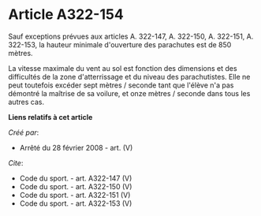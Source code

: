 # Article A322-154

Sauf exceptions prévues aux articles A. 322-147, A. 322-150, A. 322-151, A. 322-153, la hauteur minimale d'ouverture des
parachutes est de 850 mètres. 

La vitesse maximale du vent au sol est fonction des dimensions et des difficultés de la zone d'atterrissage et du niveau des
parachutistes. Elle ne peut toutefois excéder sept mètres / seconde tant que l'élève n'a pas démontré la maîtrise de sa
voilure, et onze mètres / seconde dans tous les autres cas.

**Liens relatifs à cet article**

_Créé par_:

  - Arrêté du 28 février 2008 - art. (V)

_Cite_:

  - Code du sport. - art. A322-147 (V)
  - Code du sport. - art. A322-150 (V)
  - Code du sport. - art. A322-151 (V)
  - Code du sport. - art. A322-153 (V)
